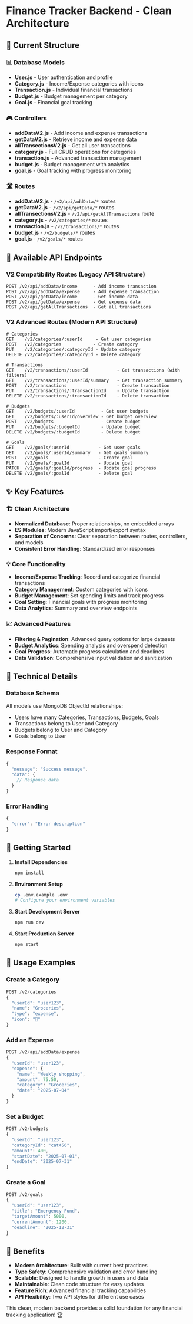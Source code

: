 # Finance Tracker Backend - Clean Architecture

## 🎯 Current Structure

### 📊 Database Models
- **User.js** - User authentication and profile
- **Category.js** - Income/Expense categories with icons
- **Transaction.js** - Individual financial transactions
- **Budget.js** - Budget management per category
- **Goal.js** - Financial goal tracking

### 🎮 Controllers
- **addDataV2.js** - Add income and expense transactions
- **getDataV2.js** - Retrieve income and expense data
- **allTransectionsV2.js** - Get all user transactions
- **category.js** - Full CRUD operations for categories
- **transaction.js** - Advanced transaction management
- **budget.js** - Budget management with analytics
- **goal.js** - Goal tracking with progress monitoring

### 🛣️ Routes
- **addDataV2.js** - `/v2/api/addData/*` routes
- **getDataV2.js** - `/v2/api/getData/*` routes  
- **allTransectionsV2.js** - `/v2/api/getAllTransactions` route
- **category.js** - `/v2/categories/*` routes
- **transaction.js** - `/v2/transactions/*` routes
- **budget.js** - `/v2/budgets/*` routes
- **goal.js** - `/v2/goals/*` routes

## 🚀 Available API Endpoints

### V2 Compatibility Routes (Legacy API Structure)
```
POST /v2/api/addData/income      - Add income transaction
POST /v2/api/addData/expense     - Add expense transaction
POST /v2/api/getData/income      - Get income data
POST /v2/api/getData/expense     - Get expense data
POST /v2/api/getAllTransactions  - Get all transactions
```

### V2 Advanced Routes (Modern API Structure)
```
# Categories
GET    /v2/categories/:userId     - Get user categories
POST   /v2/categories            - Create category
PUT    /v2/categories/:categoryId - Update category
DELETE /v2/categories/:categoryId - Delete category

# Transactions
GET    /v2/transactions/:userId           - Get transactions (with filters)
GET    /v2/transactions/:userId/summary   - Get transaction summary
POST   /v2/transactions                   - Create transaction
PUT    /v2/transactions/:transactionId    - Update transaction
DELETE /v2/transactions/:transactionId    - Delete transaction

# Budgets
GET    /v2/budgets/:userId          - Get user budgets
GET    /v2/budgets/:userId/overview - Get budget overview
POST   /v2/budgets                  - Create budget
PUT    /v2/budgets/:budgetId        - Update budget
DELETE /v2/budgets/:budgetId        - Delete budget

# Goals
GET    /v2/goals/:userId           - Get user goals
GET    /v2/goals/:userId/summary   - Get goals summary
POST   /v2/goals                   - Create goal
PUT    /v2/goals/:goalId           - Update goal
PATCH  /v2/goals/:goalId/progress  - Update goal progress
DELETE /v2/goals/:goalId           - Delete goal
```

## ✨ Key Features

### 🏗️ Clean Architecture
- **Normalized Database**: Proper relationships, no embedded arrays
- **ES Modules**: Modern JavaScript import/export syntax
- **Separation of Concerns**: Clear separation between routes, controllers, and models
- **Consistent Error Handling**: Standardized error responses

### 💡 Core Functionality
- **Income/Expense Tracking**: Record and categorize financial transactions
- **Category Management**: Custom categories with icons
- **Budget Management**: Set spending limits and track progress
- **Goal Setting**: Financial goals with progress monitoring
- **Data Analytics**: Summary and overview endpoints

### 📈 Advanced Features
- **Filtering & Pagination**: Advanced query options for large datasets
- **Budget Analytics**: Spending analysis and overspend detection
- **Goal Progress**: Automatic progress calculation and deadlines
- **Data Validation**: Comprehensive input validation and sanitization

## 🔧 Technical Details

### Database Schema
All models use MongoDB ObjectId relationships:
- Users have many Categories, Transactions, Budgets, Goals
- Transactions belong to User and Category
- Budgets belong to User and Category
- Goals belong to User

### Response Format
```javascript
{
  "message": "Success message",
  "data": {
    // Response data
  }
}
```

### Error Handling
```javascript
{
  "error": "Error description"
}
```

## 🚀 Getting Started

1. **Install Dependencies**
   ```bash
   npm install
   ```

2. **Environment Setup**
   ```bash
   cp .env.example .env
   # Configure your environment variables
   ```

3. **Start Development Server**
   ```bash
   npm run dev
   ```

4. **Start Production Server**
   ```bash
   npm start
   ```

## 📝 Usage Examples

### Create a Category
```javascript
POST /v2/categories
{
  "userId": "user123",
  "name": "Groceries", 
  "type": "expense",
  "icon": "🛒"
}
```

### Add an Expense
```javascript
POST /v2/api/addData/expense
{
  "userId": "user123",
  "expense": {
    "name": "Weekly shopping",
    "amount": 75.50,
    "category": "Groceries",
    "date": "2025-07-04"
  }
}
```

### Set a Budget
```javascript
POST /v2/budgets
{
  "userId": "user123",
  "categoryId": "cat456",
  "amount": 400,
  "startDate": "2025-07-01",
  "endDate": "2025-07-31"
}
```

### Create a Goal
```javascript
POST /v2/goals
{
  "userId": "user123",
  "title": "Emergency Fund",
  "targetAmount": 5000,
  "currentAmount": 1200,
  "deadline": "2025-12-31"
}
```

## 🎉 Benefits

- **Modern Architecture**: Built with current best practices
- **Type Safety**: Comprehensive validation and error handling
- **Scalable**: Designed to handle growth in users and data
- **Maintainable**: Clean code structure for easy updates
- **Feature Rich**: Advanced financial tracking capabilities
- **API Flexibility**: Two API styles for different use cases

This clean, modern backend provides a solid foundation for any financial tracking application! 🏆
